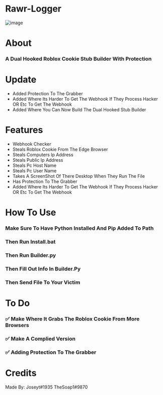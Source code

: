 # Rawr-Logger
![image](https://user-images.githubusercontent.com/106576578/189467399-8388b8c6-dfd6-428e-8182-dfe671e846cf.png)


# About
### A Dual Hooked Roblox Cookie Stub Builder With Protection

# Update
- Added Protection To The Grabber
- Added Where Its Harder To Get The Webhook If They Process Hacker OR Etc To Get The Webhook
- Added Where You Can Now Build The Dual Hooked Stub Builder
# Features
- Webhook Checker
- Steals Roblox Cookie From The Edge Browser
- Steals Computers Ip Address
- Steals Public Ip Address
- Steals Pc Host Name
- Steals Pc User Name
- Takes A ScreenShot Of There Desktop When They Run The File
-  Has Protection To The Grabber
 - Added Where Its Harder To Get The Webhook If They Process Hacker OR Etc To Get The Webhook
# How To Use
### Make Sure To Have Python Installed And Pip Added To Path
### Then Run Install.bat
### Then Run Builder.py
### Then Fill Out Info In Builder.Py
### Then Send File To Your Victim

# To Do
### ✅ Make Where It Grabs The Roblox Cookie From More Browsers
### ✅ Make A Complied Version 
### ✅  Adding Protection To The Grabber
# Credits
Made By:
Joseyt#1935
TheSoap1#9870
